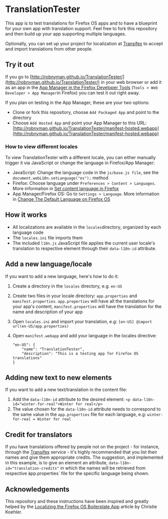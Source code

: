 # TranslationTester

This app is to test translations for Firefox OS apps and to have a blueprint for your own app with translation support. Feel free to fork this repository and then build up your app supporting multiple languages.

Optionally, you can set up your project for localization at [Transifex](https://www.transifex.com/) to accept and import translations from other people.

## Try it out

If you go to [http://robnyman.github.io/TranslationTester/](http://robnyman.github.io/TranslationTester/) in your web browser or add it as an app in the [App Manager in the Firefox Developer Tools](https://developer.mozilla.org/en-US/Firefox_OS/Using_the_App_Manager) (`Tools > Web Developer > App Manager`in Firefox) you can test it out right away.

If you plan on testing in the App Manager, these are your two options:

- Clone or fork this repository, choose `Add Packaged App` and point to the directory
- Choose `Add Hosted App` and point your App Manager to this URL: [http://robnyman.github.io/TranslationTester/manifest-hosted.webapp](http://robnyman.github.io/TranslationTester/manifest-hosted.webapp)

### How to view different locales

To view TranslationTester with a different locale, you can either manually trigger it via JavaScript or change the language in Firefox/App Manager:

- JavaScript: Change the language code in the `js/base.js file`, see the `document.webL10n.setLanguage("es");` method
- Firefox: Choose language under `Preferences > Content > Languages`. More information in [Set content language in Firefox](https://support.mozilla.org/en-US/kb/settings-fonts-languages-pop-ups-javascript)
- App Manager/Firefox OS: Go to `Settings > Language`. More information in [Change The Default Language on Firefox OS](https://support.mozilla.org/en-US/kb/change-default-language-firefox-os?esab=a&s=language&r=0&as=s)

## How it works

- All localizations are available in the `locales`directory, organized by each language code
- The `locales.ini` file imports them
- The included `l10n.js` JavaScript file applies the current user locale's translation to respective element through their `data-l10n-id` attribute.

## Add a new language/locale

If you want to add a new language, here's how to do it:

1. Create a directory in the `locales` directory, e.g. `en-US`
2. Create two files in your locale directory: `app.properties` and `manifest.properties`. `app.properties` will have all the translations for your app's content, `manifest.properties` will have the translation for the name and description of your app
3. Open `locales.ini` and import your translation, e.g: `[en-US] @import url(en-US/app.properties)`
4. Open `manifest.webapp` and add your language in the locales directive:
	
	```
	"en-US": {
		"name": "TranslationTester",
		"description": "This is a testing app for Firefox OS translations"
	}
	```
    
## Adding new text to new elements

If you want to add a new text/translation in the content file:

1. Add the `data-l10n-id` attribute to the desired element: `<p data-l10n-id="winter-for-real">Winter for real</p>`
2. The value chosen for the `data-l10n-id` attribute needs to correspond to the same value in the `app.properties` file for each language, e.g: `winter-for-real = Winter for real`

## Credit for translators

If you have translations offered by people not on the project - for instance, through the [Transifex](https://www.transifex.com/) service - it's highly recommended that you list their names and give them appropriate credits. The suggestion, and implemented in this example, is to give an element an attribute, `data-l10n-id="translation-credits"` in which the names will be retrieved from respective àpp.properties` file for the specific language being shown.


## Acknowledgements

This repository and these instructions have been inspired and greatly helped by the [Localizing the Firefox OS Boilerplate App](https://hacks.mozilla.org/2014/01/localizing-the-firefox-os-boilerplate-app/) article by Christie Koehler.